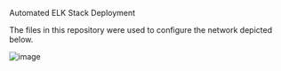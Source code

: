 Automated ELK Stack Deployment

The files in this repository were used to configure the network depicted below.

![image](Digrams/Readteam_Network_DM.png)

